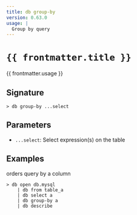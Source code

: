 ```yaml
---
title: db group-by
version: 0.63.0
usage: |
  Group by query
---
```


<script>
  import { usePageFrontmatter } from '@vuepress/client';
  export default { computed: { frontmatter() { return usePageFrontmatter().value; } } }
</script>

# <code>{{ frontmatter.title }}</code>

<div style='white-space: pre-wrap;'>{{ frontmatter.usage }}</div>

## Signature

```> db group-by ...select```

## Parameters

 -  `...select`: Select expression(s) on the table

## Examples

orders query by a column
```shell
> db open db.mysql
    | db from table_a
    | db select a
    | db group-by a
    | db describe
```
